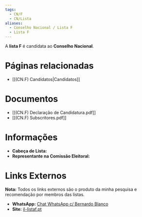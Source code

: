 ```yaml
---
tags:
  - CN/F
  - CN/Lista
aliases:
  - Conselho Nacional / Lista F
  - Lista F
---
```

A **lista F** é candidata ao **Conselho Nacional**.

# Páginas relacionadas

- [[(CN.F) Candidatos|Candidatos]]

# Documentos

- [[(CN.F) Declaração de Candidatura.pdf]]
- [[(CN.F) Subscritores.pdf]]

# Informações

- **Cabeça de Lista:** 
- **Representante na Comissão Eleitoral:** 

# Links Externos

**Nota:** Todos os links externos são o produto da minha pesquisa e recomendação por membros das listas.

- **WhatsApp:** [Chat WhatsApp c/ Bernardo Blanco](https://wa.me/message/2URNJ5QXHIM7F1)
- **Site:** [il-listaf.pt](https://www.il-listaf.pt)